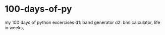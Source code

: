 # 100-days-of-py
my 100 days of python excercises
d1: band generator
d2: bmi calculator, life in weeks,
